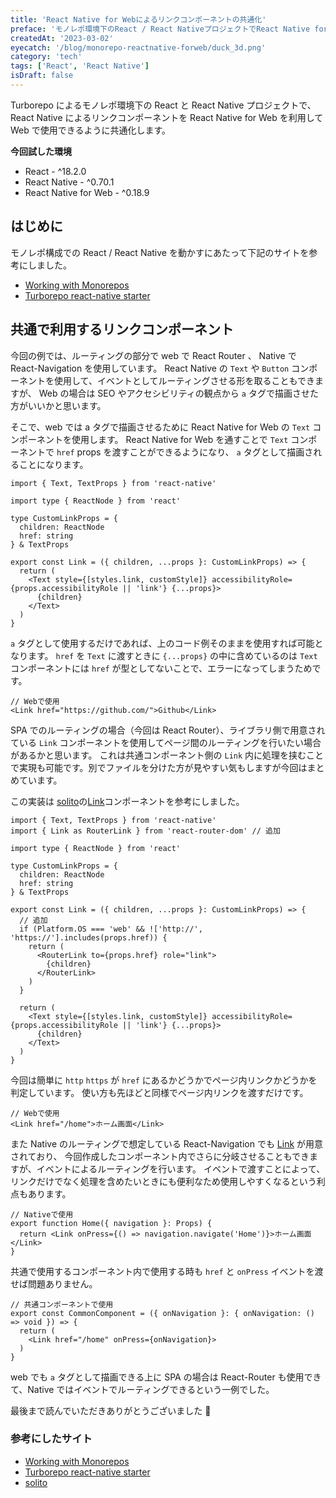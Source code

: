 ```yaml
---
title: 'React Native for Webによるリンクコンポーネントの共通化'
preface: 'モノレポ環境下のReact / React NativeプロジェクトでReact Native for webによるリンクコンポーネントの共通利用を行う'
createdAt: '2023-03-02'
eyecatch: '/blog/monorepo-reactnative-forweb/duck_3d.png'
category: 'tech'
tags: ['React', 'React Native']
isDraft: false
---
```


Turborepo によるモノレポ環境下の React と React Native プロジェクトで、React Native によるリンクコンポーネントを React Native for Web を利用して Web で使用できるように共通化します。

**今回試した環境**

- React - ^18.2.0
- React Native - ^0.70.1
- React Native for Web - ^0.18.9

## はじめに

モノレポ構成での React / React Native を動かすにあたって下記のサイトを参考にしました。

- [Working with Monorepos](https://docs.expo.dev/guides/monorepos/)
- [Turborepo react-native starter](https://github.com/vercel/turbo/tree/main/examples/with-react-native-web)

## 共通で利用するリンクコンポーネント

今回の例では、ルーティングの部分で web で React Router 、 Native で React-Navigation を使用しています。
React Native の `Text` や `Button` コンポーネントを使用して、イベントとしてルーティングさせる形を取ることもできますが、
Web の場合は SEO やアクセシビリティの観点から `a` タグで描画させた方がいいかと思います。

そこで、web では a タグで描画させるために React Native for Web の `Text` コンポーネントを使用します。
React Native for Web を通すことで `Text` コンポーネントで `href` props を渡すことができるようになり、 `a` タグとして描画されることになります。

```tsx
import { Text, TextProps } from 'react-native'

import type { ReactNode } from 'react'

type CustomLinkProps = {
  children: ReactNode
  href: string
} & TextProps

export const Link = ({ children, ...props }: CustomLinkProps) => {
  return (
    <Text style={[styles.link, customStyle]} accessibilityRole={props.accessibilityRole || 'link'} {...props}>
      {children}
    </Text>
  )
}
```

`a` タグとして使用するだけであれば、上のコード例そのままを使用すれば可能となります。
`href` を `Text` に渡すときに `{...props}` の中に含めているのは `Text` コンポーネントには `href` が型としてないことで、エラーになってしまうためです。

```tsx
// Webで使用
<Link href="https://github.com/">Github</Link>
```

SPA でのルーティングの場合（今回は React Router）、ライブラリ側で用意されている `Link` コンポーネントを使用してページ間のルーティングを行いたい場合があるかと思います。
これは共通コンポーネント側の `Link` 内に処理を挟むことで実現も可能です。別でファイルを分けた方が見やすい気もしますが今回はまとめています。

この実装は [solito](https://github.com/nandorojo/solito)の[Link](https://github.com/nandorojo/solito/blob/master/src/link/core.tsx)コンポーネントを参考にしました。

```tsx
import { Text, TextProps } from 'react-native'
import { Link as RouterLink } from 'react-router-dom' // 追加

import type { ReactNode } from 'react'

type CustomLinkProps = {
  children: ReactNode
  href: string
} & TextProps

export const Link = ({ children, ...props }: CustomLinkProps) => {
  // 追加
  if (Platform.OS === 'web' && !['http://', 'https://'].includes(props.href)) {
    return (
      <RouterLink to={props.href} role="link">
        {children}
      </RouterLink>
    )
  }

  return (
    <Text style={[styles.link, customStyle]} accessibilityRole={props.accessibilityRole || 'link'} {...props}>
      {children}
    </Text>
  )
}
```

今回は簡単に `http` `https` が `href` にあるかどうかでページ内リンクかどうかを判定しています。
使い方も先ほどと同様でページ内リンクを渡すだけです。

```tsx
// Webで使用
<Link href="/home">ホーム画面</Link>
```

また Native のルーティングで想定している React-Navigation でも [Link](https://reactnavigation.org/docs/link/) が用意されており、
今回作成したコンポーネント内でさらに分岐させることもできますが、イベントによるルーティングを行います。
イベントで渡すことによって、リンクだけでなく処理を含めたいときにも便利なため使用しやすくなるという利点もあります。

```tsx
// Nativeで使用
export function Home({ navigation }: Props) {
  return <Link onPress={() => navigation.navigate('Home')}>ホーム画面</Link>
}
```

共通で使用するコンポーネント内で使用する時も `href` と `onPress` イベントを渡せば問題ありません。

```tsx
// 共通コンポーネントで使用
export const CommonComponent = ({ onNavigation }: { onNavigation: () => void }) => {
  return (
    <Link href="/home" onPress={onNavigation}>
  )
}
```

web でも `a` タグとして描画できる上に SPA の場合は React-Router も使用できて、Native ではイベントでルーティングできるという一例でした。

最後まで読んでいただきありがとうございました 👏

### 参考にしたサイト

- [Working with Monorepos](https://docs.expo.dev/guides/monorepos/)
- [Turborepo react-native starter](https://github.com/vercel/turbo/tree/main/examples/with-react-native-web)
- [solito](https://github.com/nandorojo/solito)
